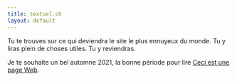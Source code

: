 ```yaml
---
title: textuel.ch
layout: default
---
```


Tu te trouves sur ce qui deviendra le site le plus ennuyeux du monde.
Tu y liras plein de choses utiles. 
Tu y reviendras.

Je te souhaite un bel automne 2021, la bonne période pour lire [Ceci est une page Web](https://justinjackson.ca/words_fr.html).